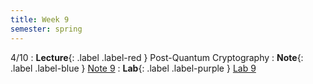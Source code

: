 ```yaml
---
title: Week 9
semester: spring
---
```


4/10
: **Lecture**{: .label .label-red } Post-Quantum Cryptography
: **Note**{: .label .label-blue } [Note 9](https://codebreakingatcal.org/assets/notes/note9.pdf)
: **Lab**{: .label .label-purple } [Lab 9](https://datahub.berkeley.edu/hub/user-redirect/git-pull?repo=https%3A%2F%2Fgithub.com%2FCodebreakingAtCal%2FCodebreakingLabs&urlpath=tree%2FCodebreakingLabs%2FLab9%2Flab09.ipynb&branch=master)